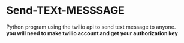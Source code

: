 # Send-TEXt-MESSSAGE
Python program using the twilio api to send text message to anyone.\
**you will need to make twilio account and get your authorization key**
